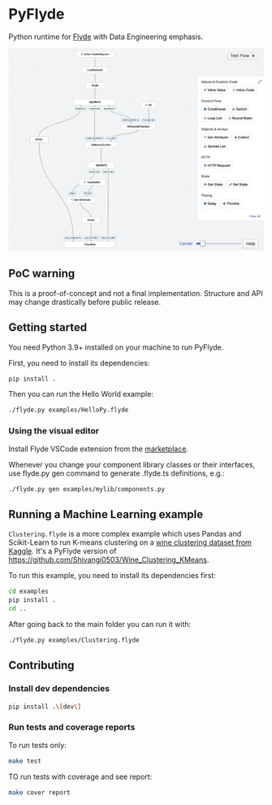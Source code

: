 # PyFlyde

Python runtime for [Flyde](https://github.com/flydelabs/flyde) with Data Engineering emphasis.

![Example graph running K-means clustering with Pandas and Scikit-learn](./clustering_example.png)

## PoC warning

This is a proof-of-concept and not a final implementation. Structure and API may change drastically before public release.

## Getting started

You need Python 3.9+ installed on your machine to run PyFlyde.

First, you need to install its dependencies:

```bash
pip install .
```

Then you can run the Hello World example:

```bash
./flyde.py examples/HelloPy.flyde
```

### Using the visual editor

Install Flyde VSCode extension from the [marketplace](https://marketplace.visualstudio.com/items?itemName=flyde.flyde-vscode).

Whenever you change your component library classes or their interfaces, use flyde.py gen command to generate .flyde.ts definitions, e.g.:

```bash
./flyde.py gen examples/mylib/components.py
```

## Running a Machine Learning example

`Clustering.flyde` is a more complex example which uses Pandas and Scikit-Learn to run K-means clustering on a [wine clustering dataset from Kaggle](https://www.kaggle.com/harrywang/wine-dataset-for-clustering). It's a PyFlyde version of https://github.com/Shivangi0503/Wine_Clustering_KMeans.

To run this example, you need to install its dependencies first:

```bash
cd examples
pip install .
cd ..
```

After going back to the main folder you can run it with:

```bash
./flyde.py examples/Clustering.flyde
```

## Contributing

### Install dev dependencies

```bash
pip install .\[dev\]
```

### Run tests and coverage reports

To run tests only:

```bash
make test
```

TO run tests with coverage and see report:

```bash
make cover report
```

